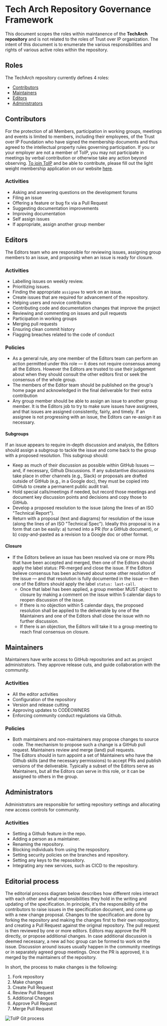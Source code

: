 # Tech Arch Repository Governance Framework

This document scopes the roles within maintanence of the **TechArch repository** and 
is not related to the roles of Trust over IP organization. The intent of this document
is to enumerate the various responsibilities and rights of various active roles within 
the repository. 

## Roles

The TechArch repository currently defines 4 roles:

* [Contributors](#contributors)
* [Maintainers](#maintainers)
* [Editors](#editors)
* [Administrators](#administrators)

## Contributors

For the protection of all Members, participation in working groups, meetings and
events is limited to members, including their employees, of the Trust over IP
Foundation who have signed the membership documents and thus agreed to the
intellectual property rules governing participation. If you or your employer are
not a member of ToIP, you may not participate in meetings by verbal contribution
or otherwise take any action beyond observing. [To join
ToIP](https://trustoverip.org/get-involved/membership/) and be able to
contribute, please fill out the light weight membership application on our
website [here](https://trustoverip.org/get-involved/membership/).

### Activities

* Asking and answering questions on the development forums
* Filing an issue
* Offering a feature or bug fix via a Pull Request
* Suggesting documentation improvements
* Improving documentation
* Self assign issues
* If appropriate, assign another group member

## Editors

The Editors team who are responsible for reviewing issues, assigning group members to an issue,
and proposing when an issue is ready for closure.

### Activities

* Labelling issues on weekly review.
* Prioritizing issues.
* Finding the appropriate `assignee` to work on an issue.
* Create issues that are required for advancement of the repository.
* Helping users and novice contributors
* Contributing code and documentation changes that improve the project
* Reviewing and commenting on issues and pull requests
* Participation in working groups
* Merging pull requests
* Ensuring clean commit history
* Flagging breaches related to the code of conduct

### Policies

* As a general rule, any one member of the Editors team can perform an action
  permitted under this role — it does not require consensus among all the
  Editors. However the Editors are trusted to use their judgement about when
  they should consult the other editors first or seek the consensus of the whole
  group.
* The members of the Editor team should be published on the group's home page
  and acknowledged in the final deliverable for their extra contribution
* Any group member should be able to assign an issue to another group member. It
  is the Editors job to try to make sure issues have assignees, and that issues
  are assigned consistently, fairly, and timely. If an assignee is not
  progressing with an issue, the Editors can re-assign it as necessary.

#### Subgroups

If an issue appears to require in-depth discussion and analysis, the Editors
should assign a subgroup to tackle the issue and come back to the group with a
proposed resolution. This subgroup should:

* Keep as much of their discussion as possible within GitHub Issues — and, if
  necessary, Github Discussions. If any substantive discussions take place in
  other channels (e.g., Slack) or proposals are drafted outside of GitHub (e.g.,
  in a Google doc), they must be copied into GitHub to create a permanent public
  audit trail.
* Hold special calls/meetings if needed, but record those meetings and document
  key discussion points and decisions and copy those to GitHub.
* Develop a proposed resolution to the issue (along the lines of an ISO
  "Technical Report").
* Return with a proposal (text and diagrams) for resolution of the issue (along
  the lines of an ISO "Technical Spec"). Ideally this proposal is in a form that
  can be easily: a) turned into a PR (for a GitHub document), or b)
  copy-and-pasted as a revision to a Google doc or other format.

#### Closure

* If the Editors believe an issue has been resolved via one or more PRs that
  have been accepted and merged, then one of the Editors should apply the label
  status: PR-merged and close the issue. If the Editors believe consensus has
  been achieved about some other resolution of the issue — and that resolution
  is fully documented in the issue — then one of the Editors should apply the
  label `status: last-call`.
  * Once that label has been applied, a group member MUST object to closure by
    making a comment on the issue within 5 calendar days to reopen discussion of
    the issue.
  * If there is no objection within 5 calendar days, the proposed resolution
    shall be applied to the deliverable by one of the Maintainers and one of the
    Editors shall close the issue with no further discussion.
  * If there is an objection, the Editors will take it to a group meeting to
    reach final consensus on closure.

## Maintainers

Maintainers have write access to GitHub repositories and act as project administrators.
They approve release cuts, and guide collaboration with the community.

### Activities

* All the editor activities
* Configuration of the repository
* Version and release cutting
* Approving updates to CODEOWNERS 
* Enforcing community conduct regulations via Github.

### Policies

* Both maintainers and non-maintainers may propose changes to source code. The
mechanism to propose such a change is a GitHub pull request. Maintainers review
and merge (land) pull requests.
* The Editors should in turn appoint a set of Maintainers who have the Github
  skills (and the necessary permissions) to accept PRs and publish versions of
  the deliverable. Typically a subset of the Editors serve as Maintainers, but
  all the Editors can serve in this role, or it can be assigned to others in the
  group.

## Administrators

Administrators are responsible for setting repository settings and allocating
new access controls for community. 
  
### Activities

* Setting a Github feature in the repo.
* Adding a person as a maintainer.
* Renaming the repository.
* Blocking individuals from using the respository.
* Setting security policies on the branches and repository.
* Setting any keys to the repsository.
* Integrating any new services, such as CICD to the repository.


## Editorial process
The editorial process diagram below describes how different roles interact with each other and what responsibilities they hold in the writing and updating of the specification. In principle, it's the responsibility of the contributors to raise issues in the specification document, and come up with a new change proposal. 
Changes to the specification are done by forking the repository and making the changes first to their own repository, and creating a Pull Request against the original repository. The pull request is then reviewed by one or more editors. Editors may approve the PR directly, or propose additional changes. In case additional discussion is deemed necessary, a new ad hoc group can be formed to work on the issue. Discussion around issues usually happen in the community meetings or in separately agreed group meetings. Once the PR is approved, it is merged by the maintainers of the repository.

In short, the process to make changes is the following:
1. Fork repository
2. Make changes
3. Create Pull Request
4. Review Pull Request
5. Additional Changes
6. Approve Pull Request
7. Merge Pull Request

![ToIP Git process](https://user-images.githubusercontent.com/1370528/201668601-8858a595-80c3-4ee3-8f7c-f2821a890c57.png)

